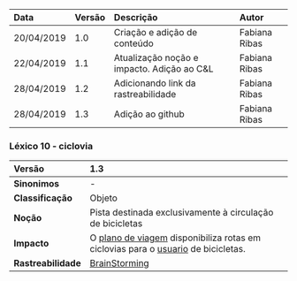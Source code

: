 |Data|Versão|Descrição|Autor|
|:---|:---|:---|:---|
|20/04/2019|1.0|Criação e adição de conteúdo|Fabiana Ribas|
|22/04/2019|1.1|Atualização noção e impacto. Adição ao C&L|Fabiana Ribas|
|28/04/2019|1.2|Adicionando link da rastreabilidade|Fabiana Ribas|
|28/04/2019|1.3|Adição ao github|Fabiana Ribas|

### Léxico 10 - ciclovia

|Versão|1.3
|:-|:-|
|**Sinonimos**| -
|**Classificação**| Objeto |
|**Noção**|Pista destinada exclusivamente à circulação de bicicletas|
|**Impacto**|O [plano de viagem]() disponibiliza rotas em ciclovias para o [usuario](https://github.com/Andre-Eduardo/2019.1-Requisitos-Moovit/wiki/L65-Usu%C3%A1rio) de bicicletas.|
|**Rastreabilidade**| [BrainStorming](https://github.com/Andre-Eduardo/2019.1-Requisitos-Moovit/wiki/Brainstorming-Vers%C3%A3o-2.0#bs003---processo-de-escolha-de-transporterotas)|